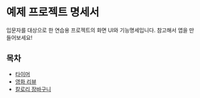 # 예제 프로젝트 명세서
입문자를 대상으로 한 연습용 프로젝트의 화면 UI와 기능명세입니다.
참고해서 앱을 만들어보세요!

## 목차
- [타이머](/예제프로젝트_문서/01_Timer/README.md)
- [영화 리뷰](/예제프로젝트_문서/02_MovieReview/README.md)
- [칼로리 장바구니](/예제프로젝트_문서/03_CaloriesShoppingcart/README.md)
